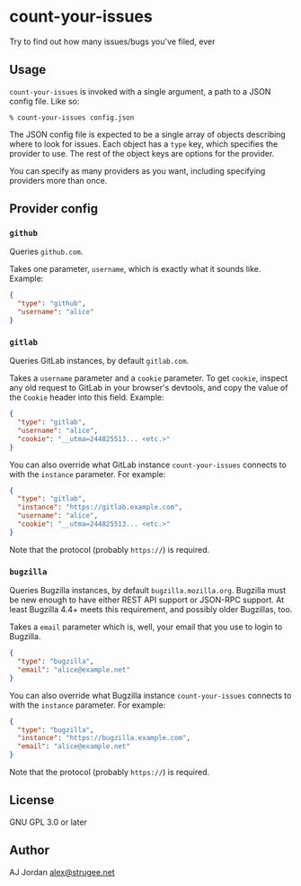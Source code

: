 # count-your-issues

Try to find out how many issues/bugs you've filed, ever

## Usage

`count-your-issues` is invoked with a single argument, a path to a JSON config file. Like so:

    % count-your-issues config.json

The JSON config file is expected to be a single array of objects describing where to look for issues. Each object has a `type` key, which specifies the provider to use. The rest of the object keys are options for the provider.

You can specify as many providers as you want, including specifying providers more than once.

## Provider config

### `github`

Queries `github.com`.

Takes one parameter, `username`, which is exactly what it sounds like. Example:

```json
{
  "type": "github",
  "username": "alice"
}
```

### `gitlab`

Queries GitLab instances, by default `gitlab.com`.

Takes a `username` parameter and a `cookie` parameter. To get `cookie`, inspect any old request to GitLab in your browser's devtools, and copy the value of the `Cookie` header into this field. Example:

```json
{
  "type": "gitlab",
  "username": "alice",
  "cookie": "__utma=244825513... <etc.>"
}
```

You can also override what GitLab instance `count-your-issues` connects to with the `instance` parameter. For example:

```json
{
  "type": "gitlab",
  "instance": "https://gitlab.example.com",
  "username": "alice",
  "cookie": "__utma=244825513... <etc.>"
}
```

Note that the protocol (probably `https://`) is required.

### `bugzilla`

Queries Bugzilla instances, by default `bugzilla.mozilla.org`. Bugzilla must be new enough to have either REST API support or JSON-RPC support. At least Bugzilla 4.4+ meets this requirement, and possibly older Bugzillas, too.

Takes a `email` parameter which is, well, your email that you use to login to Bugzilla.

```json
{
  "type": "bugzilla",
  "email": "alice@example.net"
}
```

You can also override what Bugzilla instance `count-your-issues` connects to with the `instance` parameter. For example:

```json
{
  "type": "bugzilla",
  "instance": "https://bugzilla.example.com",
  "email": "alice@example.net"
}
```

Note that the protocol (probably `https://`) is required.

## License

GNU GPL 3.0 or later

## Author

AJ Jordan <alex@strugee.net>
